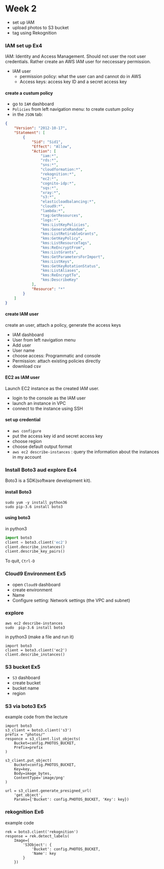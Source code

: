 # Week 2
* set up IAM
* upload photos to S3 bucket
* tag using Rekognition


### IAM set up Ex4
IAM: Identity and Access Management. Should not user the root user credentials. Rather create an AWS IAM user for neccessary permission.
* IAM user
    * permission policy: what the user can and cannot do in AWS
    * Access keys: access key ID and a secret access key


#### create a custum policy
* go to `IAM` dashboard
* `Policies` from left navigation menu: to create custum policy
* in the `JSON` tab:
```JSON
{
    "Version": "2012-10-17",
    "Statement": [
        {
            "Sid": "Sid1",
            "Effect": "Allow",
            "Action": [
                "iam:*",
                "rds:*",
                "sns:*",
                "cloudformation:*",
                "rekognition:*",
                "ec2:*",
                "cognito-idp:*",
                "sqs:*",
                "xray:*",
                "s3:*",
                "elasticloadbalancing:*",
                "cloud9:*",
                "lambda:*",
                "tag:GetResources",
                "logs:*",
                "kms:ListKeyPolicies",
                "kms:GenerateRandom",
                "kms:ListRetirableGrants",
                "kms:GetKeyPolicy",
                "kms:ListResourceTags",
                "kms:ReEncryptFrom",
                "kms:ListGrants",
                "kms:GetParametersForImport",
                "kms:ListKeys",
                "kms:GetKeyRotationStatus",
                "kms:ListAliases",
                "kms:ReEncryptTo",
                "kms:DescribeKey"
            ],
            "Resource": "*"
        }
    ]
}
```

#### create IAM user
create an user, attach a policy, generate the access keys
* IAM dashboard
* User from left navigation menu
* Add user
* User name
* choose access: Programmatic and console
* Permission: attach existing policies directly
* download csv

#### EC2 as IAM user
Launch EC2 instance as the created IAM user.
* login to the console as the IAM user
* launch an instance in VPC
* connect to the instance using SSH

#### set up credential
* `aws configure`
* put the access key id and secret access key
* choose region
* choose default output format
* `aws ec2 describe-instances` : query the information about the instances in my account


### Install Boto3 aud explore Ex4
Boto3 is a SDK(software development kit).

#### install Boto3
```shell
sudo yum -y install python36
sudo pip-3.6 install boto3
```

#### using boto3
in python3
```python
import boto3
client = boto3.client('ec2')
client.describe_instances()
client.describe_key_pairs()
```
To quit, `Ctrl-D`


### Cloud9 Environment Ex5
* open `Cloud9` dashboard
* create environment
* Name
* Configure setting: Network settings (the VPC and subnet)


### explore
```shell
aws ec2 describe-instances
sudo  pip-3.6 install boto3
```
in python3 (make a file and run it)
```python3
import boto3
client = boto3.client('ec2')
client.describe_instances()
```

### S3 bucket Ex5
* `S3` dashboard
* create bucket
* bucket name
* region


### S3 via boto3 Ex5
example code from the lecture
```python3
import boto3
s3_client = boto3.client('s3')
prefix = "photos/"
responce = s3_client.list_objects(
    Bucket=config.PHOTOS_BUCKET,
    Prefix=prefix
)

s3_client.put_object(
    Bucket=config.PHOTOS_BUCKET,
    Key=key,
    Body=image_bytes,
    ContentType='image/png'
)

url = s3_client.generate_presigned_url(
    'get_object',
    Params={'Bucket': config.PHOTOS_BUCKET, 'Key': key})
```

### rekognition Ex6

example code
```python3
rek = boto3.client('rekognition')
response = rek.detect_labels(
    Image={
        'S3Object': {
            'Bucket': config.PHOTOS_BUCKET,
            'Name': key
        }
    })
```




